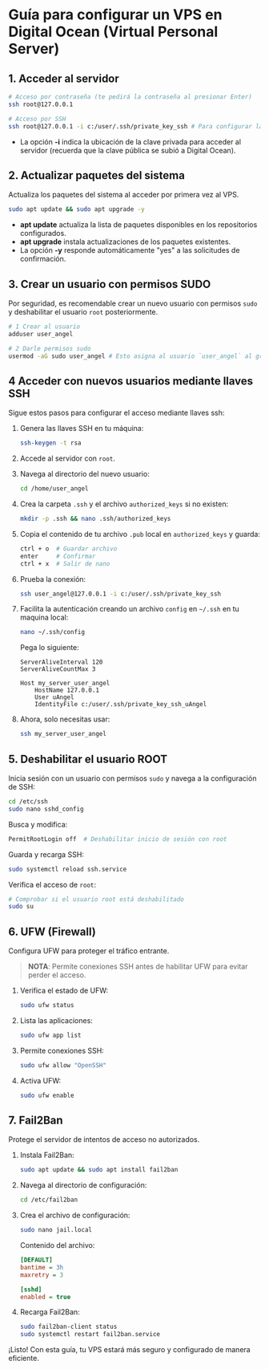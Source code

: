 # Guía para configurar un VPS en Digital Ocean (Virtual Personal Server)

## **1. Acceder al servidor**
```bash
# Acceso por contraseña (te pedirá la contraseña al presionar Enter)
ssh root@127.0.0.1
```
```bash
# Acceso por SSH
ssh root@127.0.0.1 -i c:/user/.ssh/private_key_ssh # Para configurar las llaves ssh ver el archivo ssh/connect-to-vps-by-ssh.md
```
* La opción **-i** indica la ubicación de la clave privada para acceder al servidor (recuerda que la clave pública se subió a Digital Ocean).


## **2. Actualizar paquetes del sistema**
Actualiza los paquetes del sistema al acceder por primera vez al VPS.
```bash
sudo apt update && sudo apt upgrade -y
```
* **apt update** actualiza la lista de paquetes disponibles en los repositorios configurados.
* **apt upgrade** instala actualizaciones de los paquetes existentes.
* La opción **-y** responde automáticamente "yes" a las solicitudes de confirmación.

## **3. Crear un usuario con permisos SUDO**
Por seguridad, es recomendable crear un nuevo usuario con permisos `sudo` y deshabilitar el usuario `root` posteriormente.
```bash
# 1 Crear al usuario
adduser user_angel

# 2 Darle permisos sudo 
usermod -aG sudo user_angel # Esto asigna al usuario `user_angel` al grupo `sudo`, dándole los mismos privilegios que `root`.
```

## **4 Acceder con nuevos usuarios mediante llaves SSH**
Sigue estos pasos para configurar el acceso mediante llaves ssh:

1. Genera las llaves SSH en tu máquina:
   ```bash
   ssh-keygen -t rsa
   ```

2. Accede al servidor con `root`.
3. Navega al directorio del nuevo usuario:
   ```bash
   cd /home/user_angel
   ```

4. Crea la carpeta `.ssh` y el archivo `authorized_keys` si no existen:
   ```bash
   mkdir -p .ssh && nano .ssh/authorized_keys
   ```

5. Copia el contenido de tu archivo `.pub` local en `authorized_keys` y guarda:
   ```bash
   ctrl + o  # Guardar archivo
   enter     # Confirmar
   ctrl + x  # Salir de nano
   ```

6. Prueba la conexión:
   ```bash
   ssh user_angel@127.0.0.1 -i c:/user/.ssh/private_key_ssh
   ```

7. Facilita la autenticación creando un archivo `config` en `~/.ssh` en tu maquina local:
   ```bash
   nano ~/.ssh/config
   ```
   Pega lo siguiente:
   ```config
   ServerAliveInterval 120
   ServerAliveCountMax 3

   Host my_server_user_angel
       HostName 127.0.0.1
       User uAngel
       IdentityFile c:/user/.ssh/private_key_ssh_uAngel
   ```

8. Ahora, solo necesitas usar:
   ```bash
   ssh my_server_user_angel
   ```

## **5. Deshabilitar el usuario ROOT**
Inicia sesión con un usuario con permisos `sudo` y navega a la configuración de SSH:
```bash
cd /etc/ssh
sudo nano sshd_config
```

Busca y modifica:
```bash
PermitRootLogin off  # Deshabilitar inicio de sesión con root
```

Guarda y recarga SSH:
```bash
sudo systemctl reload ssh.service
```

Verifica el acceso de `root`:
```bash
# Comprobar si el usuario root está deshabilitado
sudo su
```

## **6. UFW (Firewall)**
Configura UFW para proteger el tráfico entrante.
> **NOTA**: Permite conexiones SSH antes de habilitar UFW para evitar perder el acceso.

1. Verifica el estado de UFW:
   ```bash
   sudo ufw status
   ```

2. Lista las aplicaciones:
   ```bash
   sudo ufw app list
   ```

3. Permite conexiones SSH:
   ```bash
   sudo ufw allow "OpenSSH"
   ```

4. Activa UFW:
   ```bash
   sudo ufw enable
   ```

## **7. Fail2Ban**
Protege el servidor de intentos de acceso no autorizados.

1. Instala Fail2Ban:
   ```bash
   sudo apt update && sudo apt install fail2ban
   ```

2. Navega al directorio de configuración:
   ```bash
   cd /etc/fail2ban
   ```

3. Crea el archivo de configuración:
   ```bash
   sudo nano jail.local
   ```
   Contenido del archivo:
   ```ini
   [DEFAULT]
   bantime = 3h
   maxretry = 3

   [sshd]
   enabled = true
   ```

4. Recarga Fail2Ban:
   ```bash
   sudo fail2ban-client status
   sudo systemctl restart fail2ban.service
   ```

¡Listo! Con esta guía, tu VPS estará más seguro y configurado de manera eficiente.

